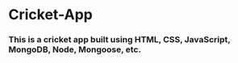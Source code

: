 # Cricket-App

### This is a cricket app built using HTML, CSS, JavaScript, MongoDB, Node, Mongoose, etc.


